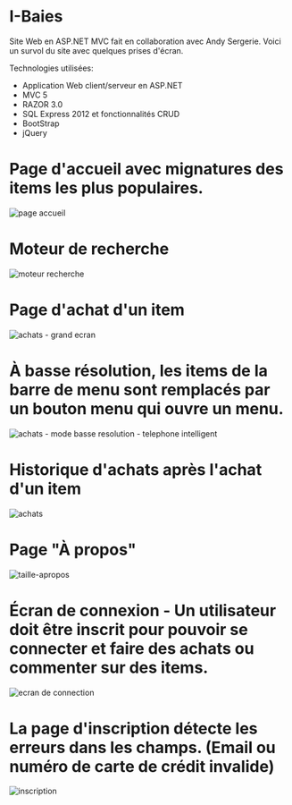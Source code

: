 # I-Baies
Site Web en ASP.NET MVC fait en collaboration avec Andy Sergerie. Voici un survol du site avec quelques prises d'écran. 

Technologies utilisées:
* Application Web client/serveur en ASP.NET
* MVC 5
* RAZOR 3.0
* SQL Express 2012 et fonctionnalités CRUD
* BootStrap
* jQuery

# Page d'accueil avec mignatures des items les plus populaires. 
![page accueil](https://cloud.githubusercontent.com/assets/6194072/18690353/ae6bc508-7f5b-11e6-80d1-1aa48ff3d1a2.png)

# Moteur de recherche
![moteur recherche](https://cloud.githubusercontent.com/assets/6194072/18690358/b41bd128-7f5b-11e6-9a00-e49c9bd660f5.png)

# Page d'achat d'un item
![achats - grand ecran](https://cloud.githubusercontent.com/assets/6194072/18690365/b7c6d9d0-7f5b-11e6-8ae4-ad59d2d1b3b2.png)

# À basse résolution, les items de la barre de menu sont remplacés par un bouton menu qui ouvre un menu. 
![achats - mode basse resolution - telephone intelligent](https://cloud.githubusercontent.com/assets/6194072/18690372/bfa25634-7f5b-11e6-988b-da100a02b7f1.png)

# Historique d'achats après l'achat d'un item
![achats](https://cloud.githubusercontent.com/assets/6194072/18690373/bfa359f8-7f5b-11e6-866f-13eabfac16bb.png)

# Page "À propos"
![taille-apropos](https://cloud.githubusercontent.com/assets/6194072/18690371/bfa1db14-7f5b-11e6-9417-84ba0f94b2a5.png)

# Écran de connexion - Un utilisateur doit être inscrit pour pouvoir se connecter et faire des achats ou commenter sur des items. 
![ecran de connection](https://cloud.githubusercontent.com/assets/6194072/18690370/bfa0d692-7f5b-11e6-85cd-bd05f5e5c1ce.png)

# La page d'inscription détecte les erreurs dans les champs. (Email ou numéro de carte de crédit invalide)
![inscription](https://cloud.githubusercontent.com/assets/6194072/18690775/e628167a-7f5d-11e6-83cc-49f9981d7042.png)

